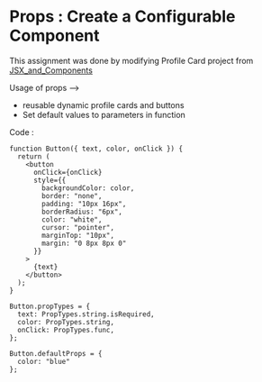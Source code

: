 # Props : Create a Configurable Component

This assignment was done by modifying Profile Card project from [JSX_and_Components](https://github.com/LokeshBhaskarNR/React_Assignment_1/tree/main/JSX_and_Components)

Usage of props --> 
- reusable dynamic profile cards and buttons
- Set default values to parameters in function

Code :
```
function Button({ text, color, onClick }) {
  return (
    <button
      onClick={onClick}
      style={{
        backgroundColor: color,
        border: "none",
        padding: "10px 16px",
        borderRadius: "6px",
        color: "white",
        cursor: "pointer",
        marginTop: "10px",
        margin: "0 8px 8px 0"
      }}
    >
      {text}
    </button>
  );
}

Button.propTypes = {
  text: PropTypes.string.isRequired,
  color: PropTypes.string,
  onClick: PropTypes.func,
};

Button.defaultProps = {
  color: "blue"
};
```

